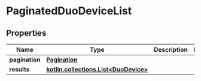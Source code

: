 
# PaginatedDuoDeviceList

## Properties
Name | Type | Description | Notes
------------ | ------------- | ------------- | -------------
**pagination** | [**Pagination**](Pagination.md) |  | 
**results** | [**kotlin.collections.List&lt;DuoDevice&gt;**](DuoDevice.md) |  | 



